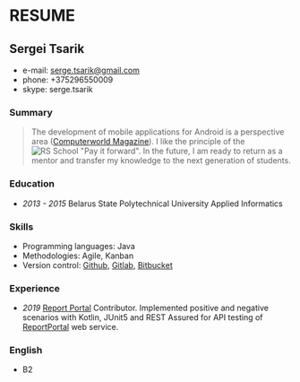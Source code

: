 # RESUME

## Sergei Tsarik

- e-mail: serge.tsarik@gmail.com
- phone: +375296550009
- skype: serge.tsarik

### Summary
> The development of mobile applications for Android is a perspective area ([Computerworld Magazine](https://www.computerworld.com/article/3331896/android-trends-2019.html)).
> I like the principle of the ![RS School](https://rollingscopes.com/images/logo_rs_text.svg) "Pay it forward". 
> In the future, I am ready to return as a mentor and transfer my knowledge to the next generation of students.

### Education
* _2013 - 2015_
  Belarus State Polytechnical University
  Applied Informatics

### Skills
* Programming languages: Java
* Methodologies: Agile, Kanban
* Version control: [Github](https://github.com/), [Gitlab](https://gitlab.com/), [Bitbucket](https://bitbucket.org/)

### Experience
* _2019_
  [Report Portal](https://reportportal.io/)
  Contributor. Implemented positive and negative scenarios with Kotlin, JUnit5 and REST Assured for API testing of [ReportPortal](https://github.com/reportportal) web service.

### English
* B2
